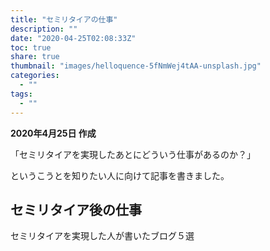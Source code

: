 ```yaml
---
title: "セミリタイアの仕事"
description: ""
date: "2020-04-25T02:08:33Z"
toc: true
share: true
thumbnail: "images/helloquence-5fNmWej4tAA-unsplash.jpg"
categories:
  - ""
tags:
  - ""
---
```


**2020年4月25日 作成**

「セミリタイアを実現したあとにどういう仕事があるのか？」

というこうとを知りたい人に向けて記事を書きました。

<!--more-->

## セミリタイア後の仕事

セミリタイアを実現した人が書いたブログ５選

